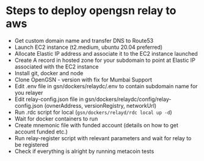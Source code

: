 # Steps to deploy opengsn relay to aws

- Get custom domain name and transfer DNS to Route53
- Launch EC2 instance (t2.medium, ubuntu 20.04 preferred)
- Allocate Elastic IP address and associate it to the EC2 instance launched
- Create A record in hosted zone for your subdomain to point at Elastic IP associated with the EC2 instance 
- Install git, docker and node
- Clone OpenGSN - version with fix for Mumbai Support
- Edit .env file in gsn/dockers/relaydc/.env to contain subdomain name for you relayer
- Edit relay-config.json file in gsn/dockers/relaydc/config/relay-config.json (ovnerAddress, versionRegistry, networkUrl)
- Run .rdc script for local (`gsn/dockers/relayd/rdc local up -d`)
- Wait for docker containers to run
- Create mnemonic file with funded account (details on how to get account funded etc.)
- Run relay-register script with relevant parameters and wait for relay to be registered
- Check if everything is alright by running metacoin tests
